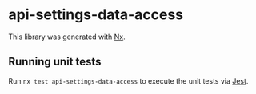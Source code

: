 # api-settings-data-access

This library was generated with [Nx](https://nx.dev).

## Running unit tests

Run `nx test api-settings-data-access` to execute the unit tests via [Jest](https://jestjs.io).
